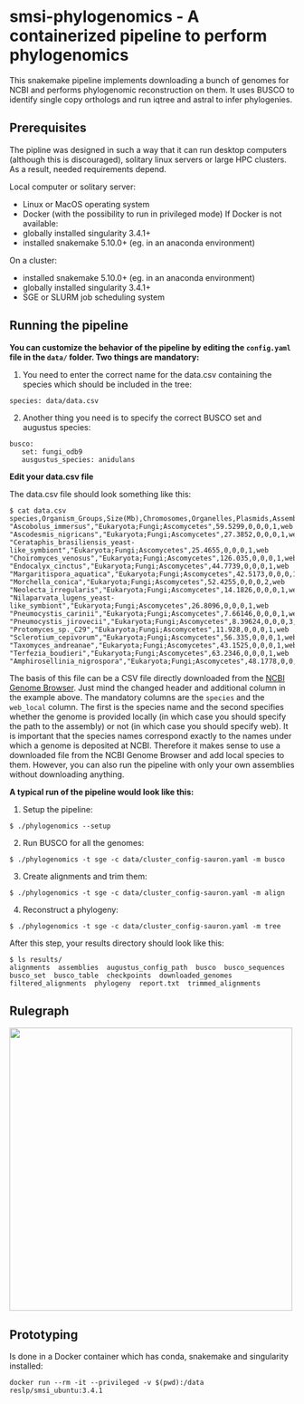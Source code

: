 # smsi-phylogenomics - A containerized pipeline to perform phylogenomics

This snakemake pipeline implements downloading a bunch of genomes for NCBI and performs phylogenomic reconstruction on them. It uses BUSCO to identify single copy orthologs and run iqtree and astral to infer phylogenies.

## Prerequisites
The pipline was designed in such a way that it can run desktop computers (although this is discouraged), solitary linux servers or large HPC clusters. As a result, needed requirements depend.

Local computer or solitary server:

- Linux or MacOS operating system
- Docker (with the possibility to run in privileged mode)
If Docker is not available:
- globally installed singularity 3.4.1+ 
- installed snakemake 5.10.0+ (eg. in an anaconda environment)

On a cluster:

- installed snakemake 5.10.0+ (eg. in an anaconda environment)
- globally installed singularity 3.4.1+
- SGE or SLURM job scheduling system

## Running the pipeline 

**You can customize the behavior of the pipeline by editing the `config.yaml` file in the `data/` folder. Two things are mandatory:**

1. You need to enter the correct name for the data.csv containing the species which should be included in the tree:

```
species: data/data.csv
```

2. Another thing you need is to specify the correct BUSCO set and augustus species:

```
busco:
   set: fungi_odb9
   ausgustus_species: anidulans
```

**Edit your data.csv file**

The data.csv file should look something like this:

```
$ cat data.csv
species,Organism_Groups,Size(Mb),Chromosomes,Organelles,Plasmids,Assemblies,web_local
"Ascobolus_immersus","Eukaryota;Fungi;Ascomycetes",59.5299,0,0,0,1,web
"Ascodesmis_nigricans","Eukaryota;Fungi;Ascomycetes",27.3852,0,0,0,1,web
"Cerataphis_brasiliensis_yeast-like_symbiont","Eukaryota;Fungi;Ascomycetes",25.4655,0,0,0,1,web
"Choiromyces_venosus","Eukaryota;Fungi;Ascomycetes",126.035,0,0,0,1,web
"Endocalyx_cinctus","Eukaryota;Fungi;Ascomycetes",44.7739,0,0,0,1,web
"Margaritispora_aquatica","Eukaryota;Fungi;Ascomycetes",42.5173,0,0,0,1,web
"Morchella_conica","Eukaryota;Fungi;Ascomycetes",52.4255,0,0,0,2,web
"Neolecta_irregularis","Eukaryota;Fungi;Ascomycetes",14.1826,0,0,0,1,web
"Nilaparvata_lugens_yeast-like_symbiont","Eukaryota;Fungi;Ascomycetes",26.8096,0,0,0,1,web
"Pneumocystis_carinii","Eukaryota;Fungi;Ascomycetes",7.66146,0,0,0,1,web
"Pneumocystis_jirovecii","Eukaryota;Fungi;Ascomycetes",8.39624,0,0,0,3,web
"Protomyces_sp._C29","Eukaryota;Fungi;Ascomycetes",11.928,0,0,0,1,web
"Sclerotium_cepivorum","Eukaryota;Fungi;Ascomycetes",56.335,0,0,0,1,web
"Taxomyces_andreanae","Eukaryota;Fungi;Ascomycetes",43.1525,0,0,0,1,web
"Terfezia_boudieri","Eukaryota;Fungi;Ascomycetes",63.2346,0,0,0,1,web
"Amphirosellinia_nigrospora","Eukaryota;Fungi;Ascomycetes",48.1778,0,0,0,1,data/assemblies/assembly.fas
``` 

The basis of this file can be a CSV file directly downloaded from the [NCBI Genome Browser](https://www.ncbi.nlm.nih.gov/genome/browse#!/overview/). Just mind the changed header and additional column in the example above. The mandatory columns are the `species` and the `web_local` column. The first is the species name and the second specifies whether the genome is provided locally (in which case you should specify the path to the assembly) or not (in which case you should specify web). It is important that the species names correspond exactly to the names under which a genome is deposited at NCBI. Therefore it makes sense to use a downloaded file from the NCBI Genome Browser and add local species to them. However, you can also run the pipeline with only your own assemblies without downloading anything.



**A typical run of the pipeline would look like this:**


1. Setup the pipeline:

```
$ ./phylogenomics --setup
```

2. Run BUSCO for all the genomes:

```
$ ./phylogenomics -t sge -c data/cluster_config-sauron.yaml -m busco
```

3. Create alignments and trim them:

```
$ ./phylogenomics -t sge -c data/cluster_config-sauron.yaml -m align
```

4. Reconstruct a phylogeny:

```
$ ./phylogenomics -t sge -c data/cluster_config-sauron.yaml -m tree
```

After this step, your results directory should look like this:

```
$ ls results/
alignments  assemblies  augustus_config_path  busco  busco_sequences  busco_set  busco_table  checkpoints  downloaded_genomes  filtered_alignments  phylogeny  report.txt  trimmed_alignments
```


## Rulegraph

<img src="https://github.com/reslp/smsi-phylogenomics/blob/master/rulegraph.png" height="500">


## Prototyping

Is done in a Docker container which has conda, snakemake and singularity installed:

```
docker run --rm -it --privileged -v $(pwd):/data reslp/smsi_ubuntu:3.4.1
```
